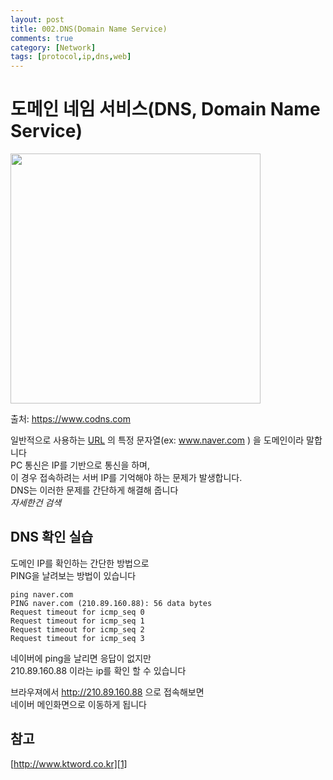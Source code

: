 ```yaml
---
layout: post
title: 002.DNS(Domain Name Service)
comments: true
category: [Network]
tags: [protocol,ip,dns,web]
---
```


# 도메인 네임 서비스(DNS, Domain Name Service)

<img src="https://www.codns.com/image/url11.png" width="400">

출처: https://www.codns.com

일반적으로 사용하는 [URL][1] 의 특정 문자열(ex: www.naver.com ) 을 도메인이라 말합니다   
PC 통신은 IP를 기반으로 통신을 하며,   
이 경우 접속하려는 서버 IP를 기억해야 하는 문제가 발생합니다.   
DNS는 이러한 문제를 간단하게 해결해 줍니다   
_자세한건 검색_

## DNS 확인 실습

도메인 IP를 확인하는 간단한 방법으로   
PING을 날려보는 방법이 있습니다

<pre><code>ping naver.com
PING naver.com (210.89.160.88): 56 data bytes
Request timeout for icmp_seq 0
Request timeout for icmp_seq 1
Request timeout for icmp_seq 2
Request timeout for icmp_seq 3</code></pre>

네이버에 ping을 날리면 응답이 없지만   
210.89.160.88 이라는 ip를 확인 할 수 있습니다

브라우져에서 http://210.89.160.88 으로 접속해보면   
네이버 메인화면으로 이동하게 됩니다


## 참고
[http://www.ktword.co.kr][1]


[1]: http://www.ktword.co.kr/abbr_view.php?m_temp1=867
